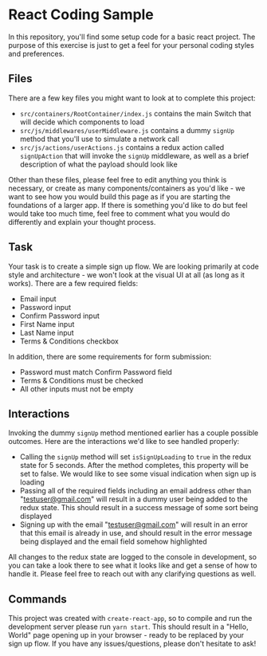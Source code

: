 # React Coding Sample

In this repository, you'll find some setup code for a basic react project. The purpose of this exercise is just to get a feel for your personal coding styles and preferences.

## Files

There are a few key files you might want to look at to complete this project:

- `src/containers/RootContainer/index.js` contains the main Switch that will decide which components to load
- `src/js/middlewares/userMiddleware.js` contains a dummy `signUp` method that you'll use to simulate a network call
- `src/js/actions/userActions.js` contains a redux action called `signUpAction` that will invoke the `signUp` middleware, as well as a brief description of what the payload should look like

Other than these files, please feel free to edit anything you think is necessary, or create as many components/containers as you'd like - we want to see how you would build this page as if you are starting the foundations of a larger app. If there is something you'd like to do but feel would take too much time, feel free to comment what you would do differently and explain your thought process.

## Task

Your task is to create a simple sign up flow. We are looking primarily at code style and architecture - we won't look at the visual UI at all (as long as it works). There are a few required fields:

- Email input
- Password input
- Confirm Password input
- First Name input
- Last Name input
- Terms & Conditions checkbox

In addition, there are some requirements for form submission:

- Password must match Confirm Password field
- Terms & Conditions must be checked
- All other inputs must not be empty

## Interactions

Invoking the dummy `signUp` method mentioned earlier has a couple possible outcomes. Here are the interactions we'd like to see handled properly:

- Calling the `signUp` method will set `isSignUpLoading` to `true` in the redux state for 5 seconds. After the method completes, this property will be set to false. We would like to see some visual indication when sign up is loading
- Passing all of the required fields including an email address other than "testuser@gmail.com" will result in a dummy user being added to the redux state. This should result in a success message of some sort being displayed
- Signing up with the email "testuser@gmail.com" will result in an error that this email is already in use, and should result in the error message being displayed and the email field somehow highlighted

All changes to the redux state are logged to the console in development, so you can take a look there to see what it looks like and get a sense of how to handle it. Please feel free to reach out with any clarifying questions as well.

## Commands

This project was created with `create-react-app`, so to compile and run the development server please run `yarn start`. This should result in a "Hello, World" page opening up in your browser - ready to be replaced by your sign up flow. If you have any issues/questions, please don't hesitate to ask!
